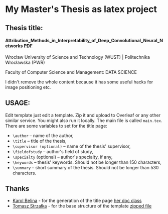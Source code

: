 # My Master's Thesis as latex project


## Thesis title:
#### Attribution_Methods_in_Interpretability_of_Deep_Convolutional_Neural_Networks [PDF](https://github.com/burnpiro/wiz-masters-thesis/raw/main/Attribution_Methods_in_Interpretability_of_Deep_Convolutional_Neural_Networks.pdf)

Wrocław University of Science and Technology (WUST) | Politechnika Wrocławska (PWR)

Faculty of Computer Science and Management: DATA SCIENCE

I didn't remove the whole content because it has some useful hacks for image positioning etc.

## USAGE:

Edit template just edit a template. Zip it and upload to Overleaf or any other similar service. You might also run it locally. The main file is called `main.tex`. There are some variables to set for the title page:

- `\author` – name of the author,
- `\title` – title of the thesis,
- `\supervisor (optional)` – name of the thesis' supervisor,
- `\fieldofstudy` – author's field of study,
- `\specialty` (optional) – author's specialty, if any,
- `\keywords` – thesis' keywords. Should not be longer than 150 characters,
- `\summary` – short summary of the thesis. Should not be longer than 530 characters.

## Thanks

- [Karol Belina](https://github.com/karolbelina) - for the generation of the title page [her doc class](https://github.com/karolbelina/wizthesis)
- [Tomasz Strzałka](https://pl.linkedin.com/in/tomasz-strza%C5%82ka-7ba5a314b) - for the base structure of the template [zipped file](https://cs.pwr.edu.pl/cichon/MaterialyDydaktyczne/Szablon2017.zip)
